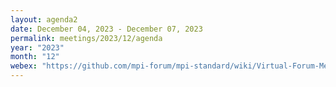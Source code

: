```yaml
---
layout: agenda2
date: December 04, 2023 - December 07, 2023
permalink: meetings/2023/12/agenda
year: "2023"
month: "12"
webex: "https://github.com/mpi-forum/mpi-standard/wiki/Virtual-Forum-Meeting-Information"
---
```



